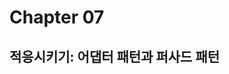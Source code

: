 # Chapter 07

## 적응시키기: 어댑터 패턴과 퍼사드 패턴

<!-- 7. The Adapter and Facade Patterns: Being Adaptive
* 		Adapters all around us
* 		Object-oriented adapters
* 		If it walks like a duck and quacks like a duck, then it must might be a duck turkey wrapped with a duck adapter...
* 		Test drive the adapter
* 		The Adapter Pattern explained
    * 		Here’s how the Client uses the Adapter
* 		Adapter Pattern defined
* 		Object and class adapters
* 		Real-world adapters
    * 		Old-world Enumerators
    * 		New-world Iterators
    * 		And today...
* 		Adapting an Enumeration to an Iterator
    * 		Designing the Adapter
    * 		Dealing with the remove() method
    * 		Writing the EnumerationIterator adapter
* 		And now for something different...
* 		Home Sweet Home Theater
* 		Watching a movie (the hard way)
* 		Lights, Camera, Facade!
* 		Constructing your home theater facade
* 		Implementing the simplified interface
* 		Time to watch a movie (the easy way)
* 		Facade Pattern defined
* 		The Principle of Least Knowledge
* 		How NOT to Win Friends and Influence Objects
    * 		Keeping your method calls in bounds...
* 		The Facade and the Principle of Least Knowledge
* 		Tools for your Design Toolbox -->
